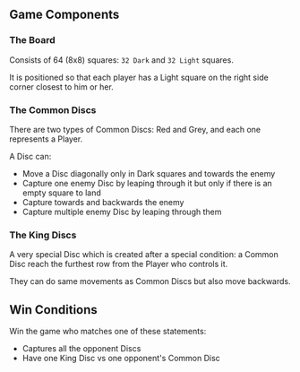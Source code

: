 ## Game Components

### The Board

Consists of 64 (8x8) squares: `32 Dark` and `32 Light` squares.

It is positioned so that each player has a Light square on the right side corner closest to him or her.

### The Common Discs

There are two types of Common Discs: Red and Grey, and each one represents a Player.

A Disc can:

- Move a Disc diagonally only in Dark squares and towards the enemy
- Capture one enemy Disc by leaping through it but only if there is an empty square to land
- Capture towards and backwards the enemy
- Capture multiple enemy Disc by leaping through them

### The King Discs

A very special Disc which is created after a special condition: a Common Disc
reach the furthest row from the Player who controls it.

They can do same movements as Common Discs but also move backwards.

## Win Conditions

Win the game who matches one of these statements:

- Captures all the opponent Discs
- Have one King Disc vs one opponent's Common Disc
